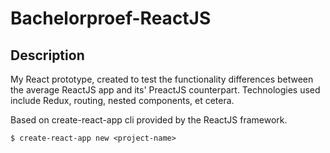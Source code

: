 # Bachelorproef-ReactJS

## Description

My React prototype, created to test the functionality differences between the average ReactJS app and its' PreactJS counterpart. 
Technologies used include Redux, routing, nested components, et cetera. 

Based on create-react-app cli provided by the ReactJS framework.

`$ create-react-app new <project-name>`
